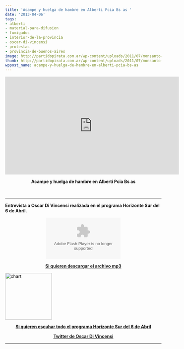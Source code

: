 ```yaml
---
title: 'Acampe y huelga de hambre en Alberti Pcia Bs as '
date: '2013-04-06'
tags:
- alberti
- material-para-difusion
- fumigados
- interior-de-la-provincia
- oscar-di-vincensi
- protestas
- provincia-de-buenos-aires
image: http://partidopirata.com.ar/wp-content/uploads/2011/07/monsanto-skull-and-bones1.jpg
thumb: http://partidopirata.com.ar/wp-content/uploads/2011/07/monsanto-skull-and-bones1-150x150.jpg
wppost_name: acampe-y-huelga-de-hambre-en-alberti-pcia-bs-as
---
```


<center>
<iframe src="http://www.youtube.com/embed/l0pUn4SYlH8" height="315" width="560" allowfullscreen="" frameborder="0"></iframe></center>
<p style="text-align: center;"><strong>Acampe y huelga de hambre en Alberti Pcia Bs as</strong></p>
&nbsp;

<hr />

<strong>Entrevista a Oscar Di Vincensi realizada en el programa Horizonte Sur del 6 de Abril.</strong>

<center>
<object id="player1926955" width="240" height="133" classid="clsid:d27cdb6e-ae6d-11cf-96b8-444553540000" codebase="http://download.macromedia.com/pub/shockwave/cabs/flash/swflash.cab#version=6,0,40,0"><param name="AllowScriptAccess" value="always" /><param name="allowFullScreen" value="true" /><param name="wmode" value="transparent" /><param name="src" value="http://www.ivoox.com/playerivoox_ee_1926955_1.html" /><param name="allowfullscreen" value="true" /><param name="allowscriptaccess" value="always" /><embed id="player1926955" width="240" height="133" type="application/x-shockwave-flash" src="http://www.ivoox.com/playerivoox_ee_1926955_1.html" AllowScriptAccess="always" allowFullScreen="true" wmode="transparent" allowfullscreen="true" allowscriptaccess="always" /></object></center>
<p style="text-align: center;"><strong><a href="http://www.ivoox.com/entrevista-a-oscar-di-vincensi-acampe-alberti-pcia_md_1926955_1.mp3" target="_blank">Si quieren descargar el archivo mp3</a></strong></p>
<a href="http://partidopirata.com.ar/wp-content/uploads/2013/04/chart5.png"><img class="aligncenter size-full wp-image-9048" alt="chart" src="http://partidopirata.com.ar/wp-content/uploads/2013/04/chart5.png" width="150" height="150" /></a>
<p style="text-align: center;"><strong><a href="http://partido-pirata.blogspot.com/2013/04/horizonte-sur-del-7-de-abril.html">Si quieren escuhar todo el programa Horizonte Sur del 6 de Abril</a></strong></p>
<p style="text-align: center;"><strong><a href="https://twitter.com/albertivirtual" target="_blank">Twitter de Oscar Di Vincensi </a></strong></p>


<hr />
